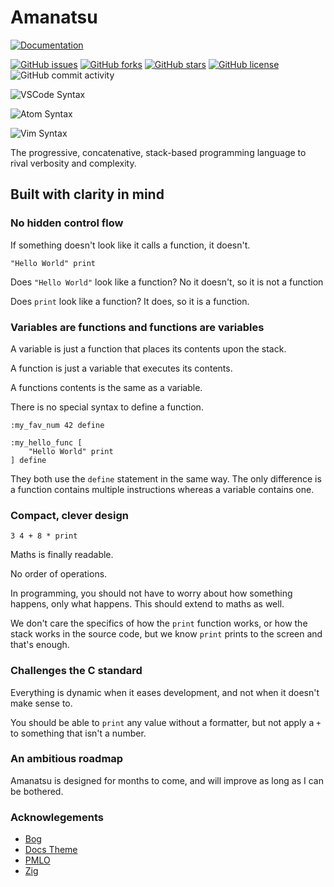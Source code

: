 # Amanatsu
[![Documentation](https://img.shields.io/badge/documentation-available-blue)](https://irishli.me/amanatsu)

[![GitHub issues](https://img.shields.io/github/issues/irishgreencitrus/amanatsu)](https://github.com/irishgreencitrus/amanatsu/issues) [![GitHub forks](https://img.shields.io/github/forks/irishgreencitrus/amanatsu)](https://github.com/irishgreencitrus/amanatsu/network) [![GitHub stars](https://img.shields.io/github/stars/irishgreencitrus/amanatsu)](https://github.com/irishgreencitrus/amanatsu/stargazers) [![GitHub license](https://img.shields.io/github/license/irishgreencitrus/amanatsu)](https://github.com/irishgreencitrus/amanatsu/blob/main/LICENSE) ![GitHub commit activity](https://img.shields.io/github/commit-activity/m/irishgreencitrus/amanatsu?color=orange&label=commits) 


![VSCode Syntax](https://img.shields.io/badge/vscode-supported-brightgreen)

![Atom Syntax](https://img.shields.io/badge/atom-supported-brightgreen)

![Vim Syntax](https://img.shields.io/badge/vim-supported-brightgreen)

The progressive, concatenative, stack-based programming language to rival verbosity and complexity.
## Built with clarity in mind
### No hidden control flow
If something doesn't look like it calls a function, it doesn't.
```amnt
"Hello World" print
```
Does `"Hello World"` look like a function? No it doesn't, so it is not a function

Does `print` look like a function? It does, so it is a function.
### Variables are functions and functions are variables
A variable is just a function that places its contents upon the stack.

A function is just a variable that executes its contents.

A functions contents is the same as a variable.

There is no special syntax to define a function.
```amnt
:my_fav_num 42 define

:my_hello_func [
    "Hello World" print
] define
```
They both use the `define` statement in the same way.
The only difference is a function contains multiple instructions whereas a variable contains one.
### Compact, clever design
```amnt
3 4 + 8 * print
```
Maths is finally readable.

No order of operations.

In programming, you should not have to worry about how something happens, only what happens. This should extend to maths as well.

We don't care the specifics of how the `print` function works, or how the stack works in the source code, but we know `print` prints to the screen and that's enough.
### Challenges the C standard
Everything is dynamic when it eases development, and not when it doesn't make sense to.

You should be able to `print` any value without a formatter, but not apply a `+` to something that isn't a number.
### An ambitious roadmap
Amanatsu is designed for months to come, and will improve as long as I can be bothered.
### Acknowlegements
- [Bog](https://github.com/Vexu/bog)
- [Docs Theme](https://github.com/codeandmedia/zola_docsascode_theme)
- [PMLO](https://github.com/irishgreencitrus/PMLO)
- [Zig](https://ziglang.org)
